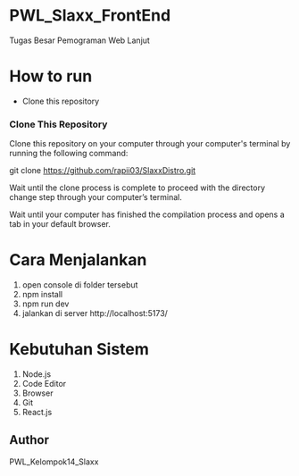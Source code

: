 # PWL_Slaxx_FrontEnd
Tugas Besar Pemograman Web Lanjut

# How to run
- Clone this repository
  
### Clone This Repository

Clone this repository on your computer through your computer's terminal by running the following command:

git clone https://github.com/rapii03/SlaxxDistro.git

Wait until the clone process is complete to proceed with the directory change step through your computer’s terminal.

Wait until your computer has finished the compilation process and opens a tab in your default browser.

# Cara Menjalankan
1. open console di folder tersebut
2. npm install
3. npm run dev
4. jalankan di server http://localhost:5173/ 

# Kebutuhan Sistem 
1. Node.js
2. Code Editor
3. Browser
4. Git
5. React.js

## Author
PWL_Kelompok14_Slaxx
